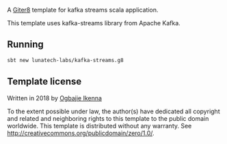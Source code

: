 A [Giter8][g8] template for kafka streams scala application.

This template uses kafka-streams library from Apache Kafka.

## Running
```bash
sbt new lunatech-labs/kafka-streams.g8
```

Template license
----------------
Written in 2018 by [Ogbajie Ikenna](https://twitter.com/idarlington)

To the extent possible under law, the author(s) have dedicated all copyright and related
and neighboring rights to this template to the public domain worldwide.
This template is distributed without any warranty. See <http://creativecommons.org/publicdomain/zero/1.0/>.

[g8]: http://www.foundweekends.org/giter8/
